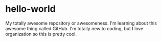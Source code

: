 # hello-world
My totally awesome repository or awesomeness.
I'm learning about this awesome thing called GitHub. I'm totally new to coding, but I love organization so this is pretty cool. 
